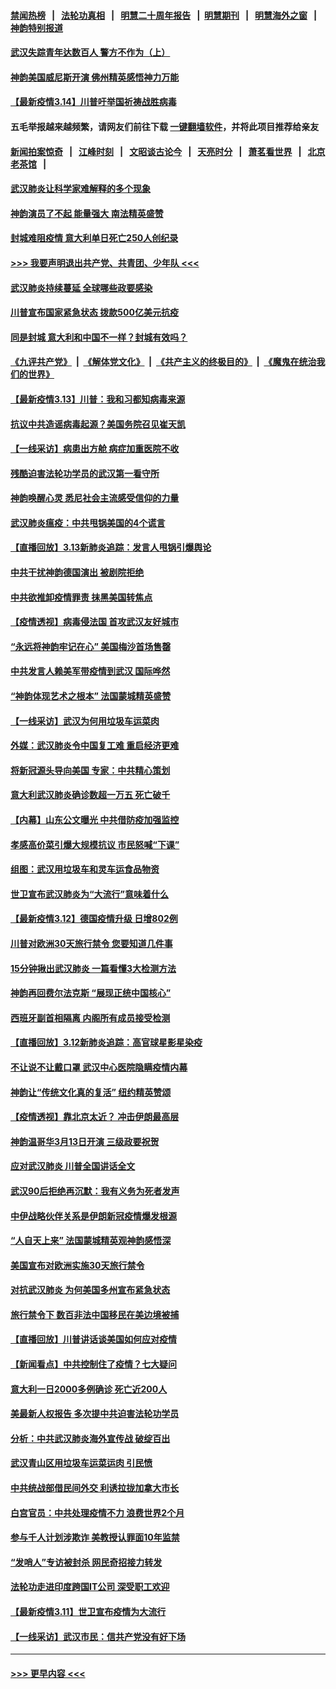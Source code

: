 #### [禁闻热榜](热点新闻.md?=0)  &nbsp;&nbsp;|&nbsp;&nbsp; [法轮功真相](https://github.com/gfw-breaker/truth/blob/master/README.md?=0) &nbsp;&nbsp;|&nbsp;&nbsp; [明慧二十周年报告](https://github.com/gfw-breaker/mh-reports/blob/master/README.md?=0) &nbsp;&nbsp;|&nbsp;&nbsp;[明慧期刊](https://github.com/gfw-breaker/mh-qikan) &nbsp;&nbsp;|&nbsp;&nbsp; [明慧海外之窗](https://github.com/gfw-breaker/mh-news/blob/master/README.md?=0) &nbsp;&nbsp;|&nbsp;&nbsp; [神韵特别报道](https://github.com/gfw-breaker/mh-news/blob/master/shenyun.md?=0)
#### [武汉失踪青年达数百人 警方不作为（上）](../pages/nf4514/n11939304.md?t=03142031) 
#### [神韵美国威尼斯开演 佛州精英感悟神力万能](../pages/nf4514/n11939847.md?t=03142031) 
#### [【最新疫情3.14】川普吁举国祈祷战胜病毒](../pages/nf4514/n11939189.md?t=03142031) 
#### 五毛举报越来越频繁，请网友们前往下载 [一键翻墙软件](https://github.com/gfw-breaker/ssr-accounts)，并将此项目推荐给亲友
#### [新闻拍案惊奇](https://github.com/gfw-breaker/banned-news/blob/master/pages/link4.md) &nbsp;&nbsp;|&nbsp;&nbsp; [江峰时刻](https://github.com/gfw-breaker/banned-news/blob/master/pages/link4.md) &nbsp;&nbsp;|&nbsp;&nbsp; [文昭谈古论今](https://github.com/gfw-breaker/banned-news/blob/master/pages/link4.md) &nbsp;&nbsp;|&nbsp;&nbsp; [天亮时分](https://github.com/gfw-breaker/banned-news/blob/master/pages/link4.md) &nbsp;&nbsp;|&nbsp;&nbsp; [萧茗看世界](https://github.com/gfw-breaker/banned-news/blob/master/pages/link4.md) &nbsp;&nbsp;|&nbsp;&nbsp; [北京老茶馆](https://github.com/gfw-breaker/banned-news/blob/master/pages/link4.md) &nbsp;&nbsp;|&nbsp;&nbsp; 
#### [武汉肺炎让科学家难解释的多个现象](../pages/nf4514/n11938553.md?t=03142031) 
#### [神韵演员了不起 能量强大 南法精英盛赞](../pages/nf4514/n11939368.md?t=03142031) 
#### [封城难阻疫情 意大利单日死亡250人创纪录](../pages/nf4514/n11939185.md?t=03142031) 
#### [>>> 我要声明退出共产党、共青团、少年队 <<<](https://github.com/begood0513/goodnews/blob/master/quit/letter.md) 
#### [武汉肺炎持续蔓延 全球哪些政要感染](../pages/nf4514/n11938672.md?t=03142031) 
#### [川普宣布国家紧急状态 拨款500亿美元抗疫](../pages/nf4514/n11939032.md?t=03142031) 
#### [同是封城 意大利和中国不一样？封城有效吗？](../pages/nf4514/n11938855.md?t=03142031) 
#### [《九评共产党》](https://github.com/begood0513/9ping.md/blob/master/README.md) &nbsp;|&nbsp; [《解体党文化》](../../../../jtdwh.md/blob/master/README.md)  &nbsp;|&nbsp; [《共产主义的终极目的》](../../../../gczydzjmd.md/blob/master/README.md) &nbsp;|&nbsp; [《魔鬼在统治我们的世界》](../../../../mgztzwmdsj.md/blob/master/README.md) 
#### [【最新疫情3.13】川普：我和习都知病毒来源](../pages/nf4514/n11936755.md?t=03142031) 
#### [抗议中共造谣病毒起源？美国务院召见崔天凯](../pages/nf4514/n11938747.md?t=03142031) 
#### [【一线采访】病患出方舱 病症加重医院不收](../pages/nf4514/n11938627.md?t=03142031) 
#### [残酷迫害法轮功学员的武汉第一看守所](../pages/nf4514/n11935225.md?t=03142031) 
#### [神韵唤醒心灵 悉尼社会主流感受信仰的力量](../pages/nf4514/n11938756.md?t=03142031) 
#### [武汉肺炎瘟疫：中共甩锅美国的4个谎言](../pages/nf4514/n11938370.md?t=03142031) 
#### [【直播回放】3.13新肺炎追踪：发言人甩锅引爆舆论](../pages/nf4514/n11938042.md?t=03142031) 
#### [中共干扰神韵德国演出 被剧院拒绝](../pages/nf4514/n11927987.md?t=03142031) 
#### [中共欲推卸疫情罪责 抹黑美国转焦点](../pages/nf4514/n11937702.md?t=03142031) 
#### [【疫情透视】病毒侵法国 首攻武汉友好城市](../pages/nf4514/n11933899.md?t=03142031) 
#### [“永远将神韵牢记在心” 美国梅沙首场售罄](../pages/nf4514/n11937517.md?t=03142031) 
#### [中共发言人赖美军带疫情到武汉 国际哗然](../pages/nf4514/n11936484.md?t=03142031) 
#### [“神韵体现艺术之根本” 法国蒙城精英盛赞](../pages/nf4514/n11937066.md?t=03142031) 
#### [【一线采访】武汉为何用垃圾车运菜肉](../pages/nf4514/n11936647.md?t=03142031) 
#### [外媒：武汉肺炎令中国复工难 重启经济更难](../pages/nf4514/n11936267.md?t=03142031) 
#### [将新冠源头导向美国 专家：中共精心策划](../pages/nf4514/n11936432.md?t=03142031) 
#### [意大利武汉肺炎确诊数超一万五 死亡破千](../pages/nf4514/n11936332.md?t=03142031) 
#### [【内幕】山东公文曝光 中共借防疫加强监控](../pages/nf4514/n11934303.md?t=03142031) 
#### [孝感高价菜引爆大规模抗议 市民怒喊“下课”](../pages/nf4514/n11936264.md?t=03142031) 
#### [组图：武汉用垃圾车和灵车运食品物资](../pages/nf4514/n11935329.md?t=03142031) 
#### [世卫宣布武汉肺炎为“大流行”意味着什么](../pages/nf4514/n11935933.md?t=03142031) 
#### [【最新疫情3.12】德国疫情升级 日增802例](../pages/nf4514/n11933628.md?t=03142031) 
#### [川普对欧洲30天旅行禁令 您要知道几件事](../pages/nf4514/n11935870.md?t=03142031) 
#### [15分钟揪出武汉肺炎 一篇看懂3大检测方法](../pages/nf4514/n11933731.md?t=03142031) 
#### [神韵再回费尔法克斯 “展现正统中国核心”](../pages/nf4514/n11932754.md?t=03142031) 
#### [西班牙副首相隔离 内阁所有成员接受检测](../pages/nf4514/n11935473.md?t=03142031) 
#### [【直播回放】3.12新肺炎追踪：高官球星影星染疫](../pages/nf4514/n11935368.md?t=03142031) 
#### [不让说不让戴口罩 武汉中心医院隐瞒疫情内幕](../pages/nf4514/n11934980.md?t=03142031) 
#### [神韵让“传统文化真的复活” 纽约精英赞颂](../pages/nf4514/n11935011.md?t=03142031) 
#### [【疫情透视】靠北京太近？ 冲击伊朗最高层](../pages/nf4514/n11933475.md?t=03142031) 
#### [神韵温哥华3月13日开演 三级政要祝贺](../pages/nf4514/n11933782.md?t=03142031) 
#### [应对武汉肺炎 川普全国讲话全文](../pages/nf4514/n11934150.md?t=03142031) 
#### [武汉90后拒绝再沉默：我有义务为死者发声](../pages/nf4514/n11934044.md?t=03142031) 
#### [中伊战略伙伴关系是伊朗新冠疫情爆发根源](../pages/nf4514/n11933637.md?t=03142031) 
#### [“人自天上来” 法国蒙城精英观神韵感悟深](../pages/nf4514/n11933874.md?t=03142031) 
#### [美国宣布对欧洲实施30天旅行禁令](../pages/nf4514/n11933815.md?t=03142031) 
#### [对抗武汉肺炎 为何美国多州宣布紧急状态](../pages/nf4514/n11933167.md?t=03142031) 
#### [旅行禁令下 数百非法中国移民在美边境被捕](../pages/nf4514/n11933581.md?t=03142031) 
#### [【直播回放】川普讲话谈美国如何应对疫情](../pages/nf4514/n11933533.md?t=03142031) 
#### [【新闻看点】中共控制住了疫情？七大疑问](../pages/nf4514/n11933407.md?t=03142031) 
#### [意大利一日2000多例确诊 死亡近200人](../pages/nf4514/n11933484.md?t=03142031) 
#### [美最新人权报告 多次提中共迫害法轮功学员](../pages/nf4514/n11933487.md?t=03142031) 
#### [分析：中共武汉肺炎海外宣传战 破绽百出](../pages/nf4514/n11933338.md?t=03142031) 
#### [武汉青山区用垃圾车运菜运肉 引民愤](../pages/nf4514/n11933129.md?t=03142031) 
#### [中共统战部借民间外交 利诱拉拢加拿大市长](../pages/nf4514/n11930745.md?t=03142031) 
#### [白宫官员：中共处理疫情不力 浪费世界2个月](../pages/nf4514/n11932744.md?t=03142031) 
#### [参与千人计划涉欺诈 美教授认罪面10年监禁](../pages/nf4514/n11932927.md?t=03142031) 
#### [“发哨人”专访被封杀 网民奇招接力转发](../pages/nf4514/n11932830.md?t=03142031) 
#### [法轮功走进印度跨国IT公司 深受职工欢迎](../pages/nf4514/n11932395.md?t=03142031) 
#### [【最新疫情3.11】世卫宣布疫情为大流行](../pages/nf4514/n11931046.md?t=03142031) 
#### [【一线采访】武汉市民：信共产党没有好下场](../pages/nf4514/n11932623.md?t=03142031) 

----
#### [ >>> 更早内容 <<< ](../indexes/nf4514-earlier.md)
